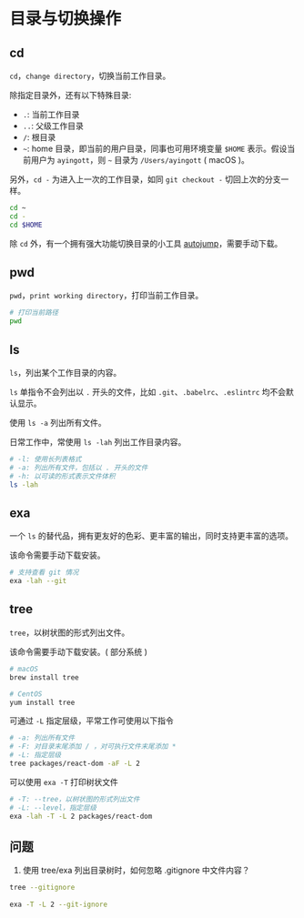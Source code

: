 # 目录与切换操作

## cd

`cd`，`change directory`，切换当前工作目录。

除指定目录外，还有以下特殊目录:

- `.`: 当前工作目录
- `..`: 父级工作目录
- `/`: 根目录
- `~`: home 目录，即当前的用户目录，同事也可用环境变量 `$HOME` 表示。假设当前用户为 `ayingott`，则 `~` 目录为 `/Users/ayingott` ( macOS )。

另外，`cd -` 为进入上一次的工作目录，如同 `git checkout -` 切回上次的分支一样。

```bash
cd ~
cd -
cd $HOME
```

除 `cd` 外，有一个拥有强大功能切换目录的小工具 [autojump](https://github.com/wting/autojump)，需要手动下载。

## pwd

`pwd`，`print working directory`，打印当前工作目录。

```bash
# 打印当前路径
pwd
```

## ls

`ls`，列出某个工作目录的内容。

`ls` 单指令不会列出以 `.` 开头的文件，比如 `.git`、`.babelrc`、`.eslintrc` 均不会默认显示。

使用 `ls -a` 列出所有文件。

日常工作中，常使用 `ls -lah` 列出工作目录内容。

```bash
# -l: 使用长列表格式
# -a: 列出所有文件，包括以 . 开头的文件
# -h: 以可读的形式表示文件体积
ls -lah
```

## exa

一个 `ls` 的替代品，拥有更友好的色彩、更丰富的输出，同时支持更丰富的选项。

该命令需要手动下载安装。

```bash
# 支持查看 git 情况
exa -lah --git
```

## tree

`tree`，以树状图的形式列出文件。

该命令需要手动下载安装。( 部分系统 )

```bash
# macOS
brew install tree

# CentOS
yum install tree
```

可通过 `-L` 指定层级，平常工作可使用以下指令

```bash
# -a: 列出所有文件
# -F: 对目录末尾添加 / ，对可执行文件末尾添加 *
# -L: 指定层级
tree packages/react-dom -aF -L 2
```

可以使用 `exa -T` 打印树状文件

```bash
# -T: --tree，以树状图的形式列出文件
# -L: --level，指定层级
exa -lah -T -L 2 packages/react-dom
```

## 问题

1. 使用 tree/exa 列出目录树时，如何忽略 .gitignore 中文件内容？

```bash
tree --gitignore
​
exa -T -L 2 --git-ignore
```
